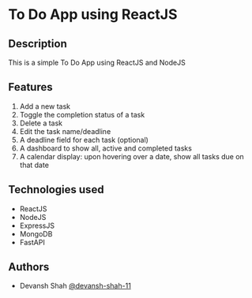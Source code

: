 # To Do App using ReactJS

## Description
This is a simple To Do App using ReactJS and NodeJS

## Features
1) Add a new task
2) Toggle the completion status of a task
3) Delete a task
4) Edit the task name/deadline
5) A deadline field for each task (optional)
6) A dashboard to show all, active and completed tasks
7) A calendar display: upon hovering over a date, show all tasks due on that date

## Technologies used
- ReactJS
- NodeJS
- ExpressJS
- MongoDB
- FastAPI


## Authors
- Devansh Shah [@devansh-shah-11](https://github.com/devansh-shah-11)